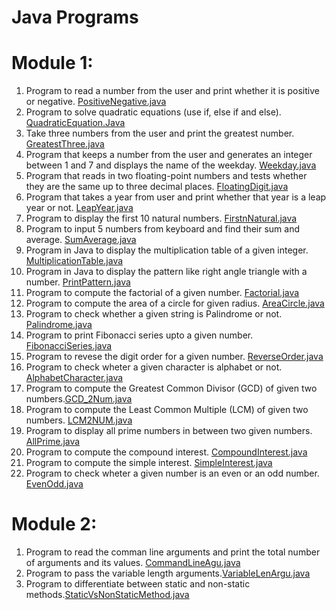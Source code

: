 # Java Programs 

# Module 1:

1. Program to read a number from the user and print whether it is positive or negative. [PositiveNegative.java](https://github.com/SujanKutty/java-programs/blob/main/module1/PositiveNegative.java)
2. Program to solve quadratic equations (use if, else if and else).  [QuadraticEquation.Java](https://github.com/SujanKutty/java-programs/blob/main/module1/QuadraticEquation.java)
3. Take three numbers from the user and print the greatest number. [GreatestThree.java](https://github.com/SujanKutty/java-programs/blob/main/module1/GreatestThree.java)
4. Program that keeps a number from the user and generates an integer between 1 and 7 and displays 
the name of the weekday. [Weekday.java](https://github.com/SujanKutty/java-programs/blob/main/module1/Weekday.java)
5. Program that reads in two floating-point numbers and tests whether they are the same up to three decimal places. [FloatingDigit.java](https://github.com/SujanKutty/java-programs/blob/main/module1/FloatingDigit.java)
6. Program that takes a year from user and print whether that year is a leap year or not. [LeapYear.java](https://github.com/SujanKutty/java-programs/blob/main/module1/LeapYear.java)
7. Program to display the first 10 natural numbers.    [FirstnNatural.java](https://github.com/SujanKutty/java-programs/blob/main/module1/FirstnNatural.java)
8. Program to input 5 numbers from keyboard and find their sum and average. [SumAverage.java](https://github.com/SujanKutty/java-programs/blob/main/module1/SumAverage.java)
9. Program in Java to display the multiplication table of a given integer. [MultiplicationTable.java](https://github.com/SujanKutty/java-programs/blob/main/module1/MultiplicationTable.java)
10. Program in Java to display the pattern like right angle triangle with a number. [PrintPattern.java](https://github.com/SujanKutty/java-programs/blob/main/module1/PrintPattern.java)
11. Program to compute the factorial of a given number. [Factorial.java](https://github.com/SujanKutty/java-programs/blob/main/module1/Factorial.java)
12. Program to compute the area of a circle for given radius. [AreaCircle.java](https://github.com/SujanKutty/java-programs/blob/main/module1/AreaCircle.java)
13. Program to check whether a given string is Palindrome or not. [Palindrome.java](https://github.com/SujanKutty/java-programs/blob/main/module1/Palindrome.java)
14. Program to print Fibonacci series upto a given number. [FibonacciSeries.java](https://github.com/SujanKutty/java-programs/blob/main/module1/FibonacciSeries.java)
15. Program to revese the digit order for a given number. [ReverseOrder.java](https://github.com/SujanKutty/java-programs/blob/main/module1/ReverseOrder.java)
16. Program to check wheter a given character is alphabet or not. [AlphabetCharacter.java](https://github.com/SujanKutty/java-programs/blob/main/module1/AlphabetCharacter.java)
17. Program to compute the Greatest Common Divisor (GCD) of given two numbers.[GCD_2Num.java](https://github.com/SujanKutty/java-programs/blob/main/module1/GCD_2Num.java)
18. Program to compute the Least Common Multiple (LCM) of given two numbers. [LCM2NUM.java](https://github.com/SujanKutty/java-programs/blob/main/module1/LCM2NUM.java)
19. Program to display all prime numbers in between two given numbers. [AllPrime.java](https://github.com/SujanKutty/java-programs/blob/main/module1/AllPrime.java)
20. Program to compute the compound interest. [CompoundInterest.java](https://github.com/SujanKutty/java-programs/blob/main/module1/CompoundInterest.java)
21. Program to compute the simple interest. [SimpleInterest.java](https://github.com/SujanKutty/java-programs/blob/main/module1/SimpleInterest.java)
22. Program to check wheter a given number is an even or an odd number. [EvenOdd.java](https://github.com/SujanKutty/java-programs/blob/main/module1/EvenOdd.java)

# Module 2:

1. Program to read the comman line arguments and print the total number of arguments and its values. [CommandLineAgu.java](https://github.com/SujanKutty/java-programs/blob/main/Module2/CommandLineAgu)
2. Program to pass the variable length arguments.[VariableLenArgu.java](https://github.com/SujanKutty/java-programs/blob/main/Module2/VariableLenArgu.java)
3. Program to differentiate between static and non-static methods.[StaticVsNonStaticMethod.java](https://github.com/SujanKutty/java-programs/blob/main/Module2/StaticVsNonStaticMethod.java)
